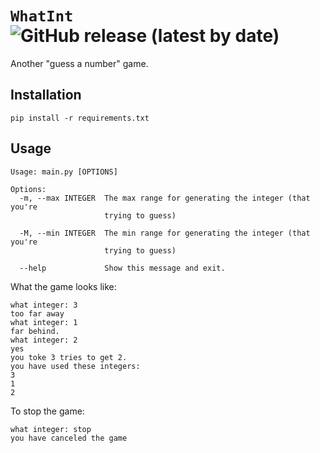 # `WhatInt` ![GitHub release (latest by date)](https://img.shields.io/github/v/release/shahoob/WhatInt?label=%20&logo=python&logoColor=white&style=flat-square)
Another "guess a number" game.

## Installation
```
pip install -r requirements.txt
```

## Usage
```
Usage: main.py [OPTIONS]

Options:
  -m, --max INTEGER  The max range for generating the integer (that you're
                     trying to guess)

  -M, --min INTEGER  The min range for generating the integer (that you're
                     trying to guess)

  --help             Show this message and exit.
```

What the game looks like:
```
what integer: 3
too far away
what integer: 1
far behind.
what integer: 2
yes
you toke 3 tries to get 2.
you have used these integers:
3
1
2
```
To stop the game:
```
what integer: stop
you have canceled the game
```
